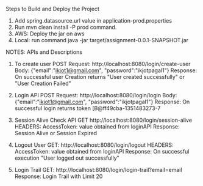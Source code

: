 Steps to Build and Deploy the Project

1. Add spring.datasource.url value in application-prod.properties
2. Run mvn clean install -P prod command.
3. AWS: Deploy the jar on aws
4. Local: run command java -jar target/assignment-0.0.1-SNAPSHOT.jar


NOTES:
APIs and Descriptions
1. To create user
POST Request: http://localhost:8080/login/create-user    
Body: {"email":"ikjot1@gmail.com", "password":"ikjotpagal1"}
Response: On successful user Creation returns "User created successfully" or "User Creation Failed"

2. Login API 
POST Request: http://localhost:8080/login/login
Body: {"email":"ikjot1@gmail.com", "password":"ikjotpagal1"}
Response: On successful login returns token [B@ff49cba-1351483273-7 

3. Session Alive Check API
GET http://localhost:8080/login/session-alive
HEADERS: AccessToken: value obtained from loginAPI
Response: Session Alive or Session Expired

4. Logout User
GET: http://localhost:8080/login/logout
HEADERS: AccessToken: value obtained from loginAPI
Response: On successful execution "User logged out successfully"

5. Login Trail
GET: http://localhost:8080/login/login-trail?email=email
Response: Login Trail with Limit 20
